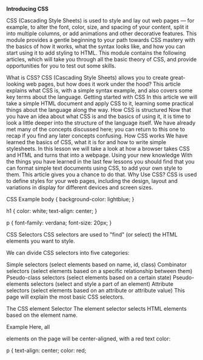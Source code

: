 **Introducing CSS**

CSS (Cascading Style Sheets) is used to style and lay out web pages — for example, to alter the font, color, size, and spacing of your content, split it into multiple columns, or add animations and other decorative features. This module provides a gentle beginning to your path towards CSS mastery with the basics of how it works, what the syntax looks like, and how you can start using it to add styling to HTML.
This module contains the following articles, which will take you through all the basic theory of CSS, and provide opportunities for you to test out some skills.

What is CSS?
CSS (Cascading Style Sheets) allows you to create great-looking web pages, but how does it work under the hood? This article explains what CSS is, with a simple syntax example, and also covers some key terms about the language.
Getting started with CSS
In this article we will take a simple HTML document and apply CSS to it, learning some practical things about the language along the way.
How CSS is structured
Now that you have an idea about what CSS is and the basics of using it, it is time to look a little deeper into the structure of the language itself. We have already met many of the concepts discussed here; you can return to this one to recap if you find any later concepts confusing.
How CSS works
We have learned the basics of CSS, what it is for and how to write simple stylesheets. In this lesson we will take a look at how a browser takes CSS and HTML and turns that into a webpage.
Using your new knowledge
With the things you have learned in the last few lessons you should find that you can format simple text documents using CSS, to add your own style to them. This article gives you a chance to do that.
Why Use CSS?
CSS is used to define styles for your web pages, including the design, layout and variations in display for different devices and screen sizes.

CSS Example
body {
  background-color: lightblue;
}

h1 {
  color: white;
  text-align: center;
}

p {
  font-family: verdana;
  font-size: 20px;
}

CSS Selectors
CSS selectors are used to "find" (or select) the HTML elements you want to style.

We can divide CSS selectors into five categories:

Simple selectors (select elements based on name, id, class)
Combinator selectors (select elements based on a specific relationship between them)
Pseudo-class selectors (select elements based on a certain state)
Pseudo-elements selectors (select and style a part of an element)
Attribute selectors (select elements based on an attribute or attribute value)
This page will explain the most basic CSS selectors.

The CSS element Selector
The element selector selects HTML elements based on the element name.

Example
Here, all <p> elements on the page will be center-aligned, with a red text color: 

p {
  text-align: center;
  color: red;